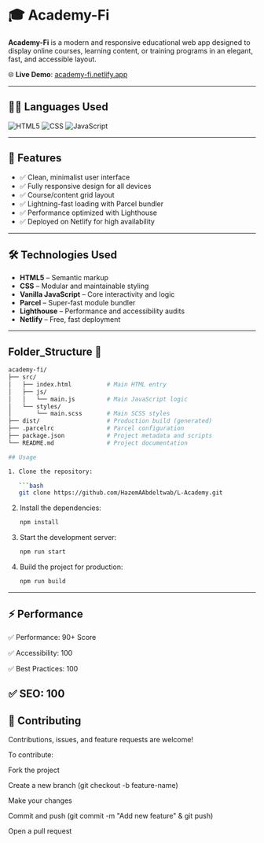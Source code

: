 # 🎓 Academy-Fi

**Academy-Fi** is a modern and responsive educational web app designed to display online courses, learning content, or training programs in an elegant, fast, and accessible layout.

🌐 **Live Demo**: [academy-fi.netlify.app](https://academy-fi.netlify.app/)

---

## 🧑‍💻 Languages Used

![HTML5](https://img.shields.io/badge/HTML5-E34F26?style=flat&logo=html5&logoColor=white)
![CSS](https://img.shields.io/badge/SASS-CC6699?style=flat&logo=sass&logoColor=white)
![JavaScript](https://img.shields.io/badge/JavaScript-F7DF1E?style=flat&logo=javascript&logoColor=black)

---

## 📌 Features

- ✅ Clean, minimalist user interface
- ✅ Fully responsive design for all devices
- ✅ Course/content grid layout
- ✅ Lightning-fast loading with Parcel bundler
- ✅ Performance optimized with Lighthouse
- ✅ Deployed on Netlify for high availability

---

## 🛠️ Technologies Used

- **HTML5** – Semantic markup
- **CSS** – Modular and maintainable styling
- **Vanilla JavaScript** – Core interactivity and logic
- **Parcel** – Super-fast module bundler
- **Lighthouse** – Performance and accessibility audits
- **Netlify** – Free, fast deployment

---

## Folder_Structure 📂

````bash
academy-fi/
├── src/
│   ├── index.html          # Main HTML entry
│   ├── js/
│   │   └── main.js         # Main JavaScript logic
│   └── styles/
│       └── main.scss       # Main SCSS styles
├── dist/                   # Production build (generated)
├── .parcelrc               # Parcel configuration
├── package.json            # Project metadata and scripts
└── README.md               # Project documentation

## Usage

1. Clone the repository:

   ```bash
   git clone https://github.com/HazemAAbdeltwab/L-Academy.git
````

2. Install the dependencies:

   ```bash
   npm install
   ```

3. Start the development server:

   ```bash
   npm run start

   ```

4. Build the project for production:
   ```bash
   npm run build
   ```

---
## ⚡ Performance 

✅ Performance: 90+ Score

✅ Accessibility: 100

✅ Best Practices: 100

✅ SEO: 100
---
## 🤝 Contributing
Contributions, issues, and feature requests are welcome!

To contribute:

Fork the project

Create a new branch (git checkout -b feature-name)

Make your changes

Commit and push (git commit -m "Add new feature" & git push)

Open a pull request